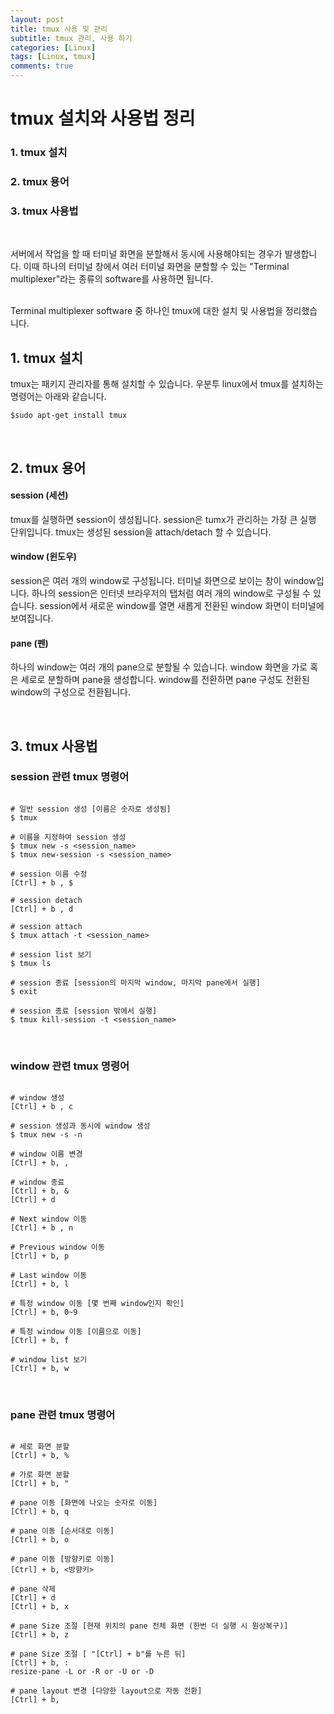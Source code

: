 ```yaml
---
layout: post
title: tmux 사용 및 관리
subtitle: tmux 관리, 사용 하기
categories: [Linux]
tags: [Linux, tmux]
comments: true
---
```


# tmux 설치와 사용법 정리

### 1. tmux 설치
### 2. tmux 용어
### 3. tmux 사용법

<br/>

서버에서 작업을 할 때 터미널 화면을 분할해서 동시에 사용해야되는 경우가 발생합니다. 
이때 하나의 터미널 창에서 여러 터미널 화면을 분할할 수 있는 "Terminal multiplexer"라는 종류의 software를 사용하면 됩니다.

<br/>
Terminal multiplexer software 중 하나인 tmux에 대한 설치 및 사용법을 정리했습니다.

<br/>

## 1. tmux 설치

tmux는 패키지 관리자를 통해 설치할 수 있습니다. 
우분투 linux에서 tmux를 설치하는 명령어는 아래와 같습니다.

```
$sudo apt-get install tmux
```

<br/>

## 2. tmux 용어

#### session (세션)
tmux를 실행하면 session이 생성됩니다. session은 tumx가 관리하는 가장 큰 실행 단위입니다. tmux는 생성된 session을 attach/detach 할 수 있습니다. 

#### window (윈도우)
session은 여러 개의 window로 구성됩니다. 터미널 화면으로 보이는 창이 window입니다. 
하나의 session은 인터넷 브라우저의 탭처럼 여러 개의 window로 구성될 수 있습니다.
session에서 새로운 window를 열면 새롭게 전환된 window 화면이 터미널에 보여집니다.

#### pane (펜)
하나의 window는 여러 개의 pane으로 분할될 수 있습니다. window 화면을 가로 혹은 세로로 분할하며 pane을 생성합니다.
window를 전환하면 pane 구성도 전환된 window의 구성으로 전환됩니다.


<br/>

## 3. tmux 사용법

### session 관련 tmux 명령어

```

# 일반 session 생성 [이름은 숫자로 생성됨]
$ tmux

# 이름을 지정하여 session 생성
$ tmux new -s <session_name>
$ tmux new-session -s <session_name>

# session 이름 수정
[Ctrl] + b , $

# session detach
[Ctrl] + b , d

# session attach
$ tmux attach -t <session_name>

# session list 보기
$ tmux ls

# session 종료 [session의 마지막 window, 마지막 pane에서 실행]
$ exit

# session 종료 [session 밖에서 실행]
$ tmux kill-session -t <session_name>

```

<br/>

### window 관련 tmux 명령어

```

# window 생성
[Ctrl] + b , c

# session 생성과 동시에 window 생성
$ tmux new -s -n

# window 이름 변경
[Ctrl] + b, ,

# window 종료
[Ctrl] + b, &
[Ctrl] + d

# Next window 이동
[Ctrl] + b , n

# Previous window 이동
[Ctrl] + b, p

# Last window 이동
[Ctrl] + b, l

# 특정 window 이동 [몇 번째 window인지 확인]
[Ctrl] + b, 0~9

# 특정 window 이동 [이름으로 이동]
[Ctrl] + b, f

# window list 보기
[Ctrl] + b, w

```


<br/>

### pane 관련 tmux 명령어

```

# 세로 화면 분할
[Ctrl] + b, %

# 가로 화면 분할
[Ctrl] + b, "

# pane 이동 [화면에 나오는 숫자로 이동]
[Ctrl] + b, q

# pane 이동 [순서대로 이동]
[Ctrl] + b, o

# pane 이동 [방향키로 이동]
[Ctrl] + b, <방향키>

# pane 삭제
[Ctrl] + d
[Ctrl] + b, x

# pane Size 조절 [현재 위치의 pane 전체 화면 (한번 더 실행 시 원상복구)]
[Ctrl] + b, z

# pane Size 조절 [ "[Ctrl] + b"를 누른 뒤]
[Ctrl] + b, :
resize-pane -L or -R or -U or -D

# pane layout 변경 [다양한 layout으로 자동 전환]
[Ctrl] + b, 

```






